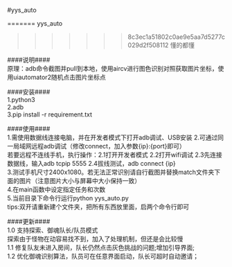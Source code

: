 #yys_auto  

=======
yys_auto  
>>>>>>> 8c3ec1a51802c0ae9e5aa7d5277c029d2f508112
懂的都懂

####说明####  
原理：adb命令截图并pull到本地，使用aircv进行图色识别对照获取图片坐标，使用uiautomator2随机点击图片坐标点  
  
####安装####  
1.python3  
2.adb  
3.pip install -r requirement.txt  
  
####使用####  
1.需使用数据线连接电脑，并在开发者模式下打开adb调试、USB安装
2.可通过同一局域网远程adb调试（修改connect，加入参数{ip}:{port}即可）  
若要远程不连线手机，执行操作：2.1打开开发者模式 2.2打开wifi调试 2.3先连接数据线，输入adb tcpip 5555 2.4拔线测试，adb connect {ip}  
3.测试手机尺寸2400x1080。若无法正常识别请自行截图并替换match文件夹下面的图片（注意图片大小与屏幕中大小保持一致）  
4.在main函数中设定指定任务和次数  
5.当前目录下命令行运行python yys_auto.py  
tips:双开请重新建个文件夹，把所有东西放里面，启两个命令行即可  
  
####更新####  
1.0 支持探索、御魂队长/队员模式  
探索由于怪物在动容易找不到，加入了处理机制，但还是会比较慢  
1.1 修复队友未进入房间，队长仍然点击灰色挑战的问题;增加引导界面;  
1.2 优化御魂识别算法，队员可在任意界面启动，队长可超时自动邀请；
